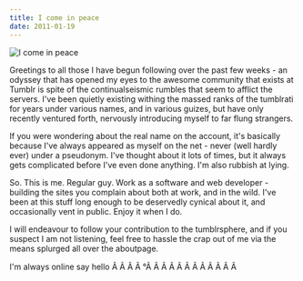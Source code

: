 ```yaml
---
title: I come in peace
date: 2011-01-19
---
```


![I come in peace](https://source.unsplash.com/ZYYS1kapOm8/1600x900)

Greetings to all those I have begun following over the past few weeks - an odyssey that has opened my eyes to the awesome community that exists at Tumblr is spite of the continualseismic rumbles that seem to afflict the servers. I've been quietly existing withing the massed ranks of the tumblrati for years under various names, and in various guizes, but have only recently ventured forth, nervously introducing myself to far flung strangers.

If you were wondering about the real name on the account, it's basically because I've always appeared as myself on the net - never (well hardly ever) under a pseudonym. I've thought about it lots of times, but it always gets complicated before I've even done anything. I'm also rubbish at lying.

So. This is me. Regular guy. Work as a software and web developer - building the sites you complain about both at work, and in the wild. I've been at this stuff long enough to be deservedly cynical about it, and occasionally vent in public. Enjoy it when I do.

I will endeavour to follow your contribution to the tumblrsphere, and if you suspect I am not listening, feel free to hassle the crap out of me via the means splurged all over the aboutpage.

I'm always online say hello Ã Ã Ã Ã °Ã Ã Ã Ã Ã Ã Ã Ã Ã Ã Ã Ã 